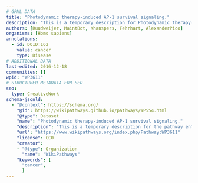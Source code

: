 ```yaml
---
# GPML DATA
title: "Photodynamic therapy-induced AP-1 survival signaling."
description: "This is a temporary description for Photodynamic therapy-induced AP-1 survival signaling."
authors: [Ruudweijer, MaintBot, Khanspers, Fehrhart, AlexanderPico]
organisms: [Homo sapiens]
annotations:
  - id: DOID:162
    value: cancer
    type: Disease
# ADDITIONAL DATA
last-edited: 2016-12-18
communities: []
wpid: "WP3611"
# STRUCTURED METADATA FOR SEO
seo:
  type: CreativeWork
schema-jsonld:
  - "@context": https://schema.org/
    "@id": https://wikipathways.github.io/pathways/WP554.html
    "@type": Dataset
    "name": "Photodynamic therapy-induced AP-1 survival signaling."
    "description": "This is a temporary description for the pathway entitled: Photodynamic therapy-induced AP-1 survival signaling."
    "url": "https://www.wikipathways.org/index.php/Pathway:WP3611"
    "license": CC0
    "creator":
    - "@type": Organization
      "name": "WikiPathways"
    "keywords": [
      "cancer",
      ]
---
```

